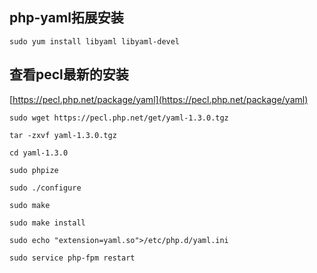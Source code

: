 ## php-yaml拓展安装



```
sudo yum install libyaml libyaml-devel

```

## 查看pecl最新的安装

[https://pecl.php.net/package/yaml](https://pecl.php.net/package/yaml)

```
sudo wget https://pecl.php.net/get/yaml-1.3.0.tgz

tar -zxvf yaml-1.3.0.tgz

cd yaml-1.3.0

sudo phpize

sudo ./configure

sudo make

sudo make install

sudo echo "extension=yaml.so">/etc/php.d/yaml.ini

sudo service php-fpm restart

```

